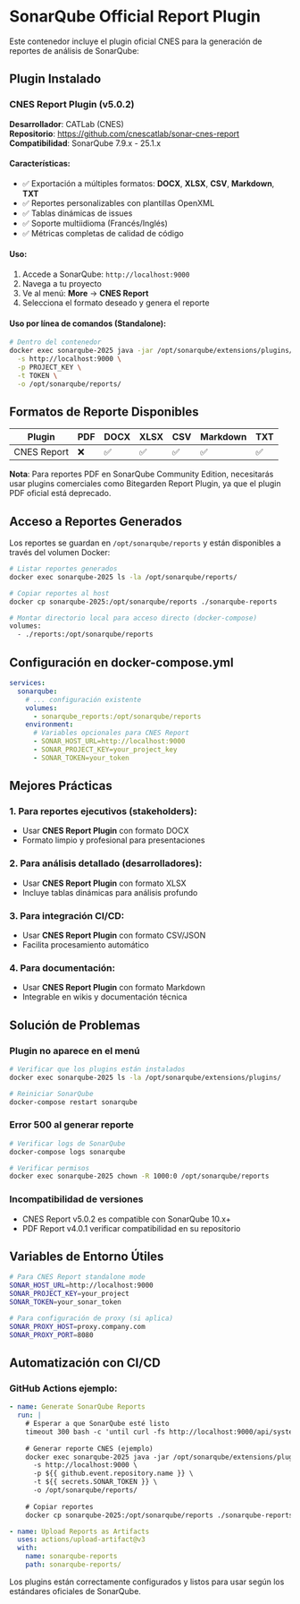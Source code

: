# SonarQube Official Report Plugin

Este contenedor incluye el plugin oficial CNES para la generación de reportes de análisis de SonarQube:

## Plugin Instalado

### CNES Report Plugin (v5.0.2)
**Desarrollador**: CATLab (CNES)  
**Repositorio**: https://github.com/cnescatlab/sonar-cnes-report  
**Compatibilidad**: SonarQube 7.9.x - 25.1.x  

#### Características:
- ✅ Exportación a múltiples formatos: **DOCX**, **XLSX**, **CSV**, **Markdown**, **TXT**
- ✅ Reportes personalizables con plantillas OpenXML
- ✅ Tablas dinámicas de issues
- ✅ Soporte multiidioma (Francés/Inglés)
- ✅ Métricas completas de calidad de código

#### Uso:
1. Accede a SonarQube: `http://localhost:9000`
2. Navega a tu proyecto
3. Ve al menú: **More** → **CNES Report**
4. Selecciona el formato deseado y genera el reporte

#### Uso por línea de comandos (Standalone):
```bash
# Dentro del contenedor
docker exec sonarqube-2025 java -jar /opt/sonarqube/extensions/plugins/sonar-cnes-report-plugin.jar \
  -s http://localhost:9000 \
  -p PROJECT_KEY \
  -t TOKEN \
  -o /opt/sonarqube/reports/
```

## Formatos de Reporte Disponibles

| Plugin | PDF | DOCX | XLSX | CSV | Markdown | TXT |
|--------|-----|------|------|-----|----------|-----|
| CNES Report | ❌ | ✅ | ✅ | ✅ | ✅ | ✅ |

**Nota**: Para reportes PDF en SonarQube Community Edition, necesitarás usar plugins comerciales como Bitegarden Report Plugin, ya que el plugin PDF oficial está deprecado.

## Acceso a Reportes Generados

Los reportes se guardan en `/opt/sonarqube/reports` y están disponibles a través del volumen Docker:

```bash
# Listar reportes generados
docker exec sonarqube-2025 ls -la /opt/sonarqube/reports/

# Copiar reportes al host
docker cp sonarqube-2025:/opt/sonarqube/reports ./sonarqube-reports

# Montar directorio local para acceso directo (docker-compose)
volumes:
  - ./reports:/opt/sonarqube/reports
```

## Configuración en docker-compose.yml

```yaml
services:
  sonarqube:
    # ... configuración existente
    volumes:
      - sonarqube_reports:/opt/sonarqube/reports
    environment:
      # Variables opcionales para CNES Report
      - SONAR_HOST_URL=http://localhost:9000
      - SONAR_PROJECT_KEY=your_project_key
      - SONAR_TOKEN=your_token
```

## Mejores Prácticas

### 1. Para reportes ejecutivos (stakeholders):
- Usar **CNES Report Plugin** con formato DOCX
- Formato limpio y profesional para presentaciones

### 2. Para análisis detallado (desarrolladores):
- Usar **CNES Report Plugin** con formato XLSX
- Incluye tablas dinámicas para análisis profundo

### 3. Para integración CI/CD:
- Usar **CNES Report Plugin** con formato CSV/JSON
- Facilita procesamiento automático

### 4. Para documentación:
- Usar **CNES Report Plugin** con formato Markdown
- Integrable en wikis y documentación técnica

## Solución de Problemas

### Plugin no aparece en el menú
```bash
# Verificar que los plugins están instalados
docker exec sonarqube-2025 ls -la /opt/sonarqube/extensions/plugins/

# Reiniciar SonarQube
docker-compose restart sonarqube
```

### Error 500 al generar reporte
```bash
# Verificar logs de SonarQube
docker-compose logs sonarqube

# Verificar permisos
docker exec sonarqube-2025 chown -R 1000:0 /opt/sonarqube/reports
```

### Incompatibilidad de versiones
- CNES Report v5.0.2 es compatible con SonarQube 10.x+
- PDF Report v4.0.1 verificar compatibilidad en su repositorio

## Variables de Entorno Útiles

```bash
# Para CNES Report standalone mode
SONAR_HOST_URL=http://localhost:9000
SONAR_PROJECT_KEY=your_project
SONAR_TOKEN=your_sonar_token

# Para configuración de proxy (si aplica)
SONAR_PROXY_HOST=proxy.company.com
SONAR_PROXY_PORT=8080
```

## Automatización con CI/CD

### GitHub Actions ejemplo:
```yaml
- name: Generate SonarQube Reports
  run: |
    # Esperar a que SonarQube esté listo
    timeout 300 bash -c 'until curl -fs http://localhost:9000/api/system/status; do sleep 5; done'
    
    # Generar reporte CNES (ejemplo)
    docker exec sonarqube-2025 java -jar /opt/sonarqube/extensions/plugins/sonar-cnes-report-plugin.jar \
      -s http://localhost:9000 \
      -p ${{ github.event.repository.name }} \
      -t ${{ secrets.SONAR_TOKEN }} \
      -o /opt/sonarqube/reports/
    
    # Copiar reportes
    docker cp sonarqube-2025:/opt/sonarqube/reports ./sonarqube-reports

- name: Upload Reports as Artifacts
  uses: actions/upload-artifact@v3
  with:
    name: sonarqube-reports
    path: sonarqube-reports/
```

Los plugins están correctamente configurados y listos para usar según los estándares oficiales de SonarQube.